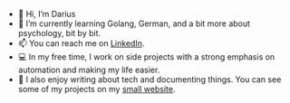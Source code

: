 - 👋 Hi, I’m Darius
- 🌱 I’m currently learning Golang, German, and a bit more about psychology, bit by bit.
- 📫 You can reach me on [LinkedIn](https://www.linkedin.com/in/dduta065/).
- 💻 In my free time, I work on side projects with a strong emphasis on automation and making my life easier.
- 📖 I also enjoy writing about tech and documenting things. You can see some of my projects on my [small website](https://dariusduta.dev).
